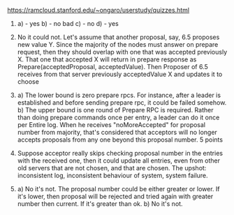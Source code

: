 https://ramcloud.stanford.edu/~ongaro/userstudy/quizzes.html

1. a) - yes
   b) - no bad
   c) - no
   d) - yes
2. No it could not. Let's assume that another proposal, say, 6.5 proposes new value Y. Since the majority of the nodes must answer on prepare request, then they should overlap with one that was accepted previously X. That one that accepted X will return in prepare response as Prepare(acceptedProposal, acceptedValue). Then Proposer of 6.5 receives from that server previously acceptedValue X and updates it to choose

3. a) The lower bound is zero prepare rpcs. For instance, after a leader is established and before sending prepare rpc, it could be failed somehow.
b) The upper bound is one round of Prepare RPC is required. Rather than doing prepare commands once per entry, a leader can do it once per Entire log. When he receives "noMoreAccepted" for proposal number from majority, that's considered that acceptors will no longer accepts proposals from any one beyond this proposal number. 5 points
4. Suppose acceptor really skips checking proposal number in the entries with the received one, then it could update all entries, even from other old servers that are not chosen, and that are chosen. The upshot: inconsistent log, inconsistent behaviour of system, system failure.
5. a) No it's not. The proposal number could be either greater or lower. If it's lower, then proposal will be rejected and tried again with greater number then current. If it's greater than ok.
b) No it's not.

